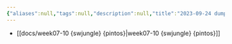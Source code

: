 ```yaml
---
{"aliases":null,"tags":null,"description":null,"title":"2023-09-24 dump {swjungle}","created":"2023-09-24T21:52:44","updated":"2023-09-29T19:42:53","dg-publish":true,"permalink":"/docs/2023-09-24 dump {swjungle}/","dgPassFrontmatter":true}
---
```


- [[docs/week07-10 {swjungle} {pintos}\|week07-10 {swjungle} {pintos}]]
